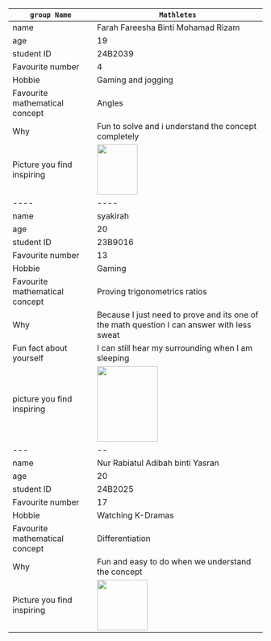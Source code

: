 |`group Name`|`Mathletes`|
|---|---|
|name|Farah Fareesha Binti Mohamad Rizam|
|age|19|
|student ID|24B2039|
|Favourite number|4|
|Hobbie|Gaming and jogging|
|Favourite mathematical concept|Angles|
|Why|Fun to solve and i understand the concept completely| 
|Picture you find inspiring|<img src="https://github.com/user-attachments/assets/852fe074-030d-4906-8558-e191b2ec0e77" width="80" height="100">
|----|----|
|name|syakirah|
|age|20|
|student ID|23B9016|
|Favourite number|13|
|Hobbie|Gaming|
|Favourite mathematical concept| Proving trigonometrics ratios|
|Why|Because I just need to prove and its one of the math question I can answer with less sweat|
|Fun fact about yourself|I can still hear my surrounding when I am sleeping|
|picture you find inspiring| <img src="https://github.com/user-attachments/assets/36f602f3-fc11-4eba-a111-6822af2c07bb" width="120" height="150" /> |
|---|--|
|name|Nur Rabiatul Adibah binti Yasran |
|age|20|
|student ID|24B2025|
|Favourite number|17|
|Hobbie|Watching K-Dramas|
|Favourite mathematical concept| Differentiation |
|Why|Fun and easy to do when we understand the concept|
|Picture you find inspiring| <img src="https://github.com/user-attachments/assets/c5841c81-10f2-4dc1-83aa-d23fe85bf853" width="100" height="100"/>|



